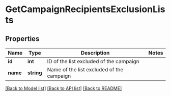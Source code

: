 # GetCampaignRecipientsExclusionLists

## Properties
Name | Type | Description | Notes
------------ | ------------- | ------------- | -------------
**id** | **int** | ID of the list excluded of the campaign | 
**name** | **string** | Name of the list excluded of the campaign | 

[[Back to Model list]](../../README.md#documentation-for-models) [[Back to API list]](../../README.md#documentation-for-api-endpoints) [[Back to README]](../../README.md)


